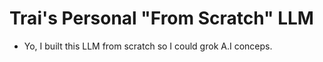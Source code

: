# Trai's Personal "From Scratch" LLM 

* Yo, I built this LLM from scratch so I could grok A.I conceps.

